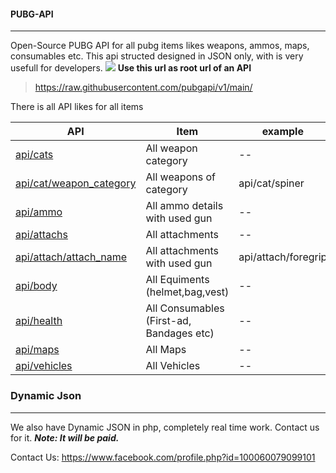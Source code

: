 #### PUBG-API

------------

Open-Source PUBG API for all pubg items likes weapons, ammos, maps, consumables etc. 	This api structed designed in JSON only, with is very usefull for developers.
![](https://media.tenor.com/images/84ff3df2239797ac71353558c4401f44/tenor.gif)
**Use this url as root url of an API**
>  https://raw.githubusercontent.com/pubgapi/v1/main/

There is all API likes for all items

| API  |  Item  |  example  |
| ------------ | ------------ | ------------ |
| [api/cats](https://raw.githubusercontent.com/pubgapi/v1/main/cats "api/cats")  | All weapon category  | --
| [api/cat/weapon_category](https://raw.githubusercontent.com/pubgapi/v1/main/cat/ar "api/cat/weapon_category")  | All weapons of category  | api/cat/spiner
| [api/ammo](https://raw.githubusercontent.com/pubgapi/v1/main/ammo "api/ammo")  | All ammo details with used gun  | --
| [api/attachs](https://raw.githubusercontent.com/pubgapi/v1/main/attachs "api/attachs")  | All attachments   | --
| [api/attach/attach_name](https://raw.githubusercontent.com/pubgapi/v1/main/attach/foregrip "api/attach/attach_name")  | All attachments with used gun   | api/attach/foregrip
| [api/body](https://raw.githubusercontent.com/pubgapi/v1/main/body "api/body")  | All Equiments (helmet,bag,vest)  | --
| [api/health](https://raw.githubusercontent.com/pubgapi/v1/main/health "api/health")  | All Consumables (First-ad, Bandages etc)  | --
| [api/maps](https://raw.githubusercontent.com/pubgapi/v1/main/maps "api/maps")  | All Maps  | --
| [api/vehicles](https://raw.githubusercontent.com/pubgapi/v1/main/vehicles "api/vehicles")  | All Vehicles  | --

### Dynamic Json

------------

We also have Dynamic JSON in php, completely real time work. Contact us for it. ***Note: It will be paid.***

Contact Us: https://www.facebook.com/profile.php?id=100060079099101
